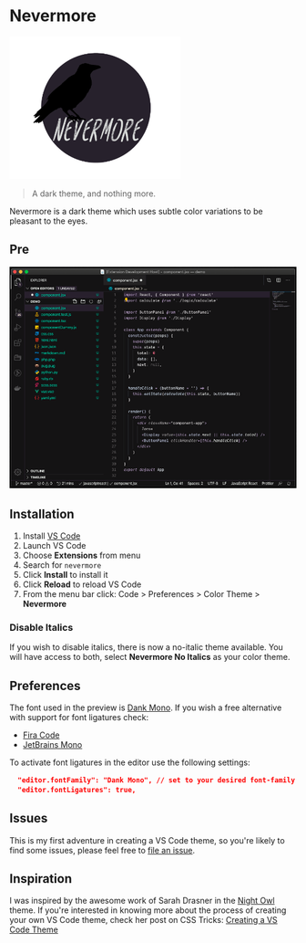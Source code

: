 # Nevermore

<img src="logo.png" alt="Nevermore Theme" height="250">

> A dark theme, and nothing more.

Nevermore is a dark theme which uses subtle color variations to be pleasant to the eyes.

## Pre

![theme preview](theme-preview.png)

## Installation

1. Install [VS Code](https://code.visualstudio.com/)
2. Launch VS Code
3. Choose **Extensions** from menu
4. Search for `nevermore`
5. Click **Install** to install it
6. Click **Reload** to reload VS Code
7. From the menu bar click: Code > Preferences > Color Theme > **Nevermore**

### Disable Italics

If you wish to disable italics, there is now a no-italic theme available. You will have access to both, select **Nevermore No Italics** as your color theme.

## Preferences

The font used in the preview is [Dank Mono](https://dank.sh/). If you wish a free alternative with support for font ligatures check:
- [Fira Code](https://github.com/tonsky/FiraCode)
- [JetBrains Mono](https://www.jetbrains.com/lp/mono/)

To activate font ligatures in the editor use the following settings:

```json
  "editor.fontFamily": "Dank Mono", // set to your desired font-family
  "editor.fontLigatures": true,
```

## Issues

This is my first adventure in creating a VS Code theme, so you're likely to find some issues, please feel free to [file an issue](https://github.com/cassiocardoso/nevermore-theme/issues?q=is%3Aissue+is%3Aopen+sort%3Aupdated-desc).

## Inspiration

I was inspired by the awesome work of Sarah Drasner in the [Night Owl](https://github.com/sdras/night-owl-vscode-theme) theme. If you're interested in knowing more about the process of creating your own VS Code theme, check her post on CSS Tricks: [Creating a VS Code Theme](https://css-tricks.com/creating-a-vs-code-theme/)
